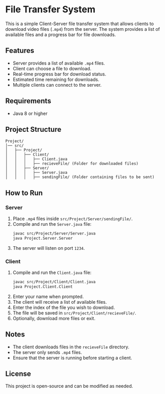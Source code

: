 # File Transfer System

This is a simple Client-Server file transfer system that allows clients to download video files (`.mp4`) from the server. The system provides a list of available files and a progress bar for file downloads.

## Features
- Server provides a list of available `.mp4` files.
- Client can choose a file to download.
- Real-time progress bar for download status.
- Estimated time remaining for downloads.
- Multiple clients can connect to the server.

## Requirements
- Java 8 or higher

## Project Structure
```
Project/
│── src/
│   ├── Project/
│   │   ├── Client/
│   │   │   ├── Client.java
│   │   │   ├── recieveFile/ (Folder for downloaded files)
│   │   ├── Server/
│   │   │   ├── Server.java
│   │   │   ├── sendingFile/ (Folder containing files to be sent)
```

## How to Run

### Server
1. Place `.mp4` files inside `src/Project/Server/sendingFile/`.
2. Compile and run the `Server.java` file:
   ```sh
   javac src/Project/Server/Server.java
   java Project.Server.Server
   ```
3. The server will listen on port `1234`.

### Client
1. Compile and run the `Client.java` file:
   ```sh
   javac src/Project/Client/Client.java
   java Project.Client.Client
   ```
2. Enter your name when prompted.
3. The client will receive a list of available files.
4. Enter the index of the file you wish to download.
5. The file will be saved in `src/Project/Client/recieveFile/`.
6. Optionally, download more files or exit.

## Notes
- The client downloads files in the `recieveFile` directory.
- The server only sends `.mp4` files.
- Ensure that the server is running before starting a client.

## License
This project is open-source and can be modified as needed.

